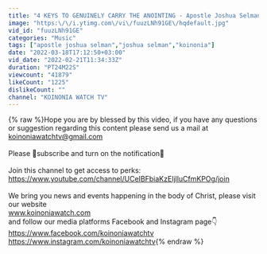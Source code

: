 ```yaml
---
title: "4 KEYS TO GENUINELY CARRY THE ANOINTING - Apostle Joshua Selman"
image: "https:\/\/i.ytimg.com\/vi\/fuuzLNh91GE\/hqdefault.jpg"
vid_id: "fuuzLNh91GE"
categories: "Music"
tags: ["apostle joshua selman","joshua selman","koinonia"]
date: "2022-03-18T17:12:50+03:00"
vid_date: "2022-02-21T11:34:33Z"
duration: "PT24M22S"
viewcount: "41879"
likeCount: "1225"
dislikeCount: ""
channel: "KOINONIA WATCH TV"
---
```

{% raw %}Hope you are by blessed by this video, if you have any questions or suggestion regarding this content please send us a mail at koinoniawatchtv@gmail.com<br /><br />Please 🤗subscribe and turn on the notification🔔 <br /><br />Join this channel to get access to perks:<br /><a rel="nofollow" target="blank" href="https://www.youtube.com/channel/UCeIBFbiaKzEIjlluCfmKPOg/join">https://www.youtube.com/channel/UCeIBFbiaKzEIjlluCfmKPOg/join</a><br /><br />We bring you news and events happening in the body of Christ, please visit our website<br />www.koinoniawatch.com<br />and follow our media platforms Facebook and Instagram page👇<br /><a rel="nofollow" target="blank" href="https://www.facebook.com/koinoniawatchtv">https://www.facebook.com/koinoniawatchtv</a><br /><a rel="nofollow" target="blank" href="https://www.instagram.com/koinoniawatchtv">https://www.instagram.com/koinoniawatchtv</a>{% endraw %}
